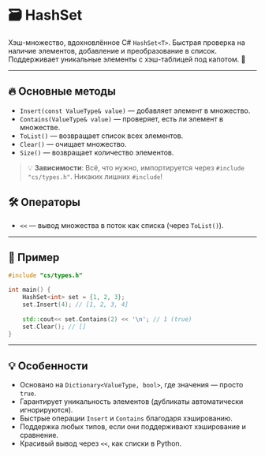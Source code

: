 
# 🗃️ HashSet

Хэш-множество, вдохновлённое C# `HashSet<T>`. Быстрая проверка на наличие элементов, добавление и преобразование в список. Поддерживает уникальные элементы с хэш-таблицей под капотом. 🚀

---

## 🔥 Основные методы

- `Insert(const ValueType& value)` — добавляет элемент в множество.
- `Contains(ValueType& value)` — проверяет, есть ли элемент в множестве.
- `ToList()` — возвращает список всех элементов.
- `Clear()` — очищает множество.
- `Size()` — возвращает количество элементов.

> 💡 **Зависимости**: Всё, что нужно, импортируется через `#include "cs/types.h"`. Никаких лишних `#include`!

## 🛠️ Операторы

- `<<` — вывод множества в поток как списка (через `ToList()`).

---

## 🎯 Пример

```c++
#include "cs/types.h"

int main() {
    HashSet<int> set = {1, 2, 3};
    set.Insert(4); // [1, 2, 3, 4]
    
    std::cout<< set.Contains(2) << '\n'; // 1 (true)
    set.Clear(); // []
}
```

---

## 💡 Особенности

- Основано на `Dictionary<ValueType, bool>`, где значения — просто `true`.
- Гарантирует уникальность элементов (дубликаты автоматически игнорируются).
- Быстрые операции `Insert` и `Contains` благодаря хэшированию.
- Поддержка любых типов, если они поддерживают хэширование и сравнение.
- Красивый вывод через `<<`, как списки в Python.

